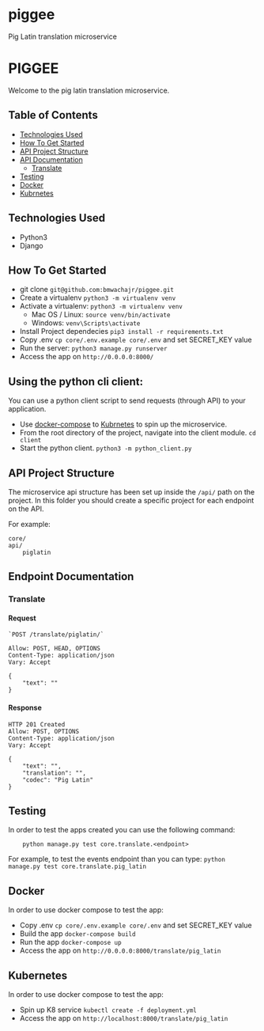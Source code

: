 # piggee
Pig Latin translation microservice

# PIGGEE
Welcome to the pig latin translation microservice.

## Table of Contents
- [Technologies Used](#technologies-used)
- [How To Get Started](#how-to-get-started)
- [API Project Structure](#api-project-structure)
- [API Documentation](#api-documentation)
    - [Translate](#translate)
- [Testing](#testing)
- [Docker](#docker)
- [Kubrnetes](#kubernetes)


## Technologies Used
- Python3
- Django


## How To Get Started
- git clone `git@github.com:bmwachajr/piggee.git`
- Create a virtualenv `python3 -m virtualenv venv`
- Activate a virtualenv: `python3 -m virtualenv venv`
    - Mac OS / Linux: `source venv/bin/activate`
    - Windows: `venv\Scripts\activate`
- Install Project dependecies `pip3 install -r requirements.txt`
- Copy .env `cp core/.env.example core/.env` and set SECRET_KEY value
- Run the server: `python3 manage.py runserver`
- Access the app on `http://0.0.0.0:8000/`

## Using the python cli client:
You can use a python client script to send requests (through API) to your application.
- Use [docker-compose](#docker) to [Kubrnetes](#kubernetes) to spin up the microservice.
- From the root directory of the project, navigate into the client module. `cd client`
- Start the python client. `python3 -m python_client.py`

## API Project Structure
The microservice api structure has been set up inside the `/api/` path on the project. In this folder you should create a specific project for each endpoint on the API. 

For example:
```
core/
api/
    piglatin
```

## Endpoint Documentation

### Translate
#### Request

    `POST /translate/piglatin/`

    Allow: POST, HEAD, OPTIONS
    Content-Type: application/json
    Vary: Accept
    
    {
        "text": ""
    }

#### Response

    HTTP 201 Created
    Allow: POST, OPTIONS
    Content-Type: application/json
    Vary: Accept

    {
        "text": "",
        "translation": "",
        "codec": "Pig Latin"
    }

## Testing
In order to test the apps created you can use the following command:

        python manage.py test core.translate.<endpoint>

For example, to test the events endpoint than you can type: `python manage.py test core.translate.pig_latin`


## Docker
In order to use docker compose to test the app:
- Copy .env `cp core/.env.example core/.env` and set SECRET_KEY value
- Build the app `docker-compose build`
- Run the app `docker-compose up`
- Access the app on `http://0.0.0.0:8000/translate/pig_latin`

## Kubernetes
In order to use docker compose to test the app:
- Spin up K8 service `kubectl create -f deployment.yml`
- Access the app on `http://localhost:8000/translate/pig_latin`


